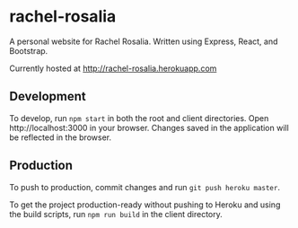 # rachel-rosalia
A personal website for Rachel Rosalia. Written using Express, React, and Bootstrap.

Currently hosted at http://rachel-rosalia.herokuapp.com

## Development
To develop, run `npm start` in both the root and client directories. Open http://localhost:3000 in your browser. Changes saved in the application will be reflected in the browser.

## Production
To push to production, commit changes and run `git push heroku master`.

To get the project production-ready without pushing to Heroku and using the build scripts, run `npm run build` in the client directory.